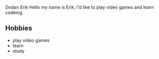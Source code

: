 Dodan Erik
Hello my name is Erik, I'd like to play video games and learn codeing.

## Hobbies
- play video games
- learn
- study
